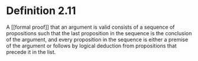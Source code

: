 # Definition 2.11
A [[formal proof]] that an argument is valid consists of a sequence of propositions such that the last proposition in the sequence is the conclusion of the argument, and every proposition in the sequence is either
a premise of the argument or follows by logical deduction from propositions that precede it in the list.